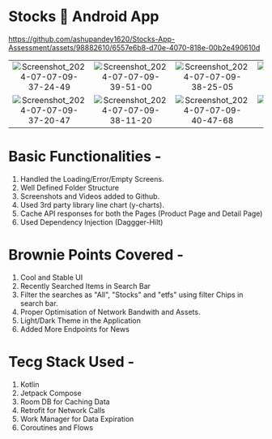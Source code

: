 # Stocks 🧮 Android App 


https://github.com/ashupandey1620/Stocks-App-Assessment/assets/98882610/6557e6b8-d70e-4070-818e-00b2e490610d



|||||
|:----------------------------------------:|:-----------------------------------------:|:-----------------------------------------:|:-----------------------------------------:|
| ![Screenshot_2024-07-07-09-37-24-49](https://github.com/ashupandey1620/Stocks-App-Assessment/assets/98882610/0bfde1a3-2ec3-4b21-a502-0ef7c3aa2d26) |![Screenshot_2024-07-07-09-39-51-00](https://github.com/ashupandey1620/Stocks-App-Assessment/assets/98882610/e15ecd98-d453-40f2-8daf-5a902124a873) |![Screenshot_2024-07-07-09-38-25-05](https://github.com/ashupandey1620/Stocks-App-Assessment/assets/98882610/e75659d2-6cb1-4be8-bc01-11ed77bfad79)|![Screenshot_2024-07-07-09-40-42-82](https://github.com/ashupandey1620/Stocks-App-Assessment/assets/98882610/6b51d679-dece-4e7f-a57c-8bc862560fbc) |
![Screenshot_2024-07-07-09-37-20-47](https://github.com/ashupandey1620/Stocks-App-Assessment/assets/98882610/5bc965e8-5852-45f7-a1a5-37d49cbd92ec) |![Screenshot_2024-07-07-09-38-11-20](https://github.com/ashupandey1620/Stocks-App-Assessment/assets/98882610/83f358f5-bb30-4936-8dba-4b2581e1caa4) |![Screenshot_2024-07-07-09-40-47-68](https://github.com/ashupandey1620/Stocks-App-Assessment/assets/98882610/30eacaa9-4878-460f-8350-7b610decf959) |![Screenshot_2024-07-07-09-38-08-07](https://github.com/ashupandey1620/Stocks-App-Assessment/assets/98882610/94be3f45-5127-4ee3-983f-3ba3c477d572) | ![Screenshot_2024-07-07-09-37-46-21](https://github.com/ashupandey1620/Stocks-App-Assessment/assets/98882610/9ec63d04-60c0-4d57-8520-9b120483f707)


# Basic Functionalities -
1. Handled the Loading/Error/Empty Screens.
2. Well Defined Folder Structure
3. Screenshots and Videos added to Github.
4. Used 3rd party library line chart (y-charts).
5. Cache API responses for both the Pages (Product Page and Detail Page)
6. Used Dependency Injection (Daggger-Hilt)

# Brownie Points Covered -
1. Cool and Stable UI
2. Recently Searched Items in Search Bar
3. Filter the searches as "All", "Stocks" and "etfs" using filter Chips in search bar.
4. Proper Optimisation of Network Bandwith and Assets.
5. Light/Dark Theme in the Application
6. Added More Endpoints for News

# Tecg Stack Used -
1. Kotlin
2. Jetpack Compose
3. Room DB for Caching Data
4. Retrofit for Network Calls
5. Work Manager for Data Expiration
6. Coroutines and Flows

